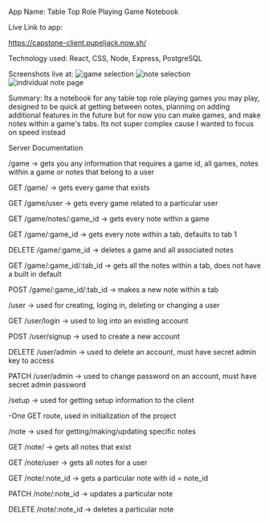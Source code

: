 App Name:
Table Top Role Playing Game Notebook

Live Link to app:

https://capstone-client.pupeljack.now.sh/

Technology used:
React, CSS, Node, Express, PostgreSQL

Screenshots live at: 
![game selection](https://gyazo.com/2bc3d97251906ac6b36c83786366534d)
![note selection](https://gyazo.com/50621164a9468f9a2fe8a7d924ee2792)
![individual note page](https://gyazo.com/92144ec6e236727b89a10c40e0f29204)

Summary:
Its a notebook for any table top role playing games you may play, designed to be quick at getting between notes, planning on adding additional features in the future but for now you can make games, and make notes within a game's tabs. Its not super complex cause I wanted to focus on speed instead

Server Documentation

/game -> gets you any information that requires a game id, all games, notes within a game or notes that belong to a user

GET /game/ -> gets every game that exists

GET /game/user ->  gets every game related to a particular user

GET /game/notes/:game_id -> gets every note within a game

GET /game/:game_id -> gets every note within a tab, defaults to tab 1

DELETE /game/:game_id -> deletes a game and all associated notes

GET /game/:game_id/:tab_id -> gets all the notes within a tab, does not have a built in default

POST /game/:game_id/:tab_id -> makes a new note within a tab

/user -> used for creating, loging in, deleting or changing a user

GET /user/login -> used to log into an existing account

POST /user/signup -> used to create a new account

DELETE /user/admin -> used to delete an account, must have secret admin key to access

PATCH /user/admin -> used to change password on an account, must have secret admin password

/setup -> used for getting setup information to the client

-One GET route, used in initialization of the project

/note -> used for getting/making/updating specific notes 

GET /note/ -> gets all notes that exist

GET /note/user -> gets all notes for a user

GET /note/:note_id -> gets a particular note with id = note_id

PATCH /note/:note_id -> updates a particular note

DELETE /note/:note_id -> deletes a particular note



